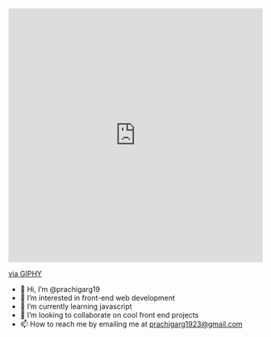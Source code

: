 <div style="width:100%;height:0;padding-bottom:100%;position:relative;align=center"><iframe src="https://giphy.com/embed/NgurY1o4z080Jfoyzw" width="100%" height="100%" style="position:absolute" frameBorder="0" class="giphy-embed" allowFullScreen></iframe></div><p><a href="https://giphy.com/gifs/transparent-NgurY1o4z080Jfoyzw">via GIPHY</a></p>


- 👋 Hi, I’m @prachigarg19
- 👀 I’m interested in front-end web development
- 🌱 I’m currently learning javascript
- 💞️ I’m looking to collaborate on cool front end projects
- 📫 How to reach me by emailing me at prachigarg1923@gmail.com

<!---
prachigarg19/prachigarg19 is a ✨ special ✨ repository because its `README.md` (this file) appears on your GitHub profile.
You can click the Preview link to take a look at your changes.
--->
